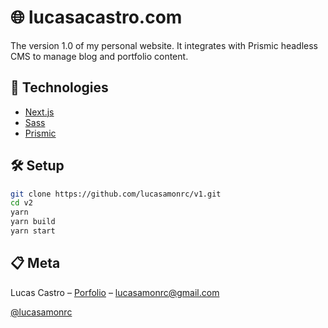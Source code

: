 # 🌐 lucasacastro.com

The version 1.0 of my personal website. It integrates with Prismic headless CMS to manage blog and portfolio content.

## 🚀 Technologies

- [Next.js](https://nextjs.org)
- [Sass](https://sass-lang.com/)
- [Prismic](https://prismic.io/)

## 🛠 Setup

```sh
git clone https://github.com/lucasamonrc/v1.git
cd v2
yarn
yarn build
yarn start 
```
## 📋 Meta

Lucas Castro – [Porfolio](https://www.lucasacastro.com) – lucasamonrc@gmail.com

[@lucasamonrc](https://github.com/lucasamonrc)
